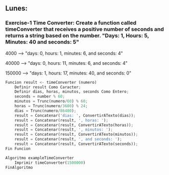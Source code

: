 ## Lunes:

### Exercise-1 Time Converter: Create a function called timeConverter that receives a positive number of seconds and returns a string based on the number. "Days: 1, Hours: 5, Minutes: 40 and seconds: 5"

4000 --> "days: 0, hours: 1, minutes: 6, and seconds: 4"

40000 --> "days: 0, hours: 11, minutes: 6, and seconds: 4"

150000 --> "days: 1, hours: 17, minutes: 40, and seconds: 0"

```python
Funcion result <- timeConverter (numero)
	Definir result Como Caracter;
	Definir dias, horas, minutos, seconds Como Entero;
	seconds = number % 60;
	minutos = Trunc(numero/60) % 60;
	horas = Trunc(numero/3600) % 24;
	dias = Trunc(numero/86400);
	result = Concatenar('dias: ', ConvertirATexto(dias));
	result = Concatenar(result, ', horas: ');
	result = Concatenar(result, ConvertirATexto(horas));
	result = Concatenar(result, ', minutos: ');
	result = Concatenar(result, ConvertirATexto(minutos));
	result = Concatenar(result, ', and seconds: ');
	result = Concatenar(result, ConvertirATexto(seconds));
Fin Funcion

Algoritmo exampleTimeConverter
	Imprimir timeConverter(1500000)
FinAlgoritmo
```
